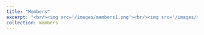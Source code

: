 ```yaml
---
title: "Members"
excerpt: "<br/><img src='/images/members1.png'><br/><img src='/images/members2.png'><br/><img src='/images/members3.png'><br/><img src='/images/members4.png'>"
collection: members
---
```



